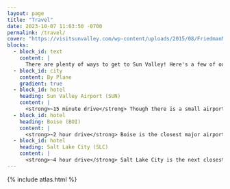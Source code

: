 ```yaml
---
layout: page
title: "Travel"
date: 2023-10-07 11:03:50 -0700
permalink: /travel/
cover: "https://visitsunvalley.com/wp-content/uploads/2015/08/FriedmanMemorialAirportHaileyIdaho.jpg"
blocks:
  - block_id: text
    content: |
      There are plenty of ways to get to Sun Valley! Here's a few of our recommendations, depending on your preferred method of travel. Just remember: <strong>There's no Uber or Lyft in Sun Valley, and taxis are hard to come by. A rental car is strongly recommended.</strong> We will have shuttle service to and from the venue, but if you miss the shuttle, you'll need to make friends with someone with a car.
  - block_id: city
    content: By Plane
    gradient: true
  - block_id: hotel
    heading: Sun Valley Airport (SUN)
    content: |
      <strong>~15 minute drive</strong> Though there is a small airport in Sun Valley, travel in and out can be limited and it may be more expensive than larger airports.
  - block_id: hotel
    heading: Boise (BOI)
    content: |
      <strong>~2 hour drive</strong> Boise is the closest major airport, and has many flights from around the country. You'll also have access to plentful rental car options.
  - block_id: hotel
    heading: Salt Lake City (SLC)
    content: |
      <strong>~4 hour drive</strong> Salt Lake City is the next closest major airport, but is a further drive. At least there won't be snow! (Hopefully).
---
```


{% include atlas.html %}